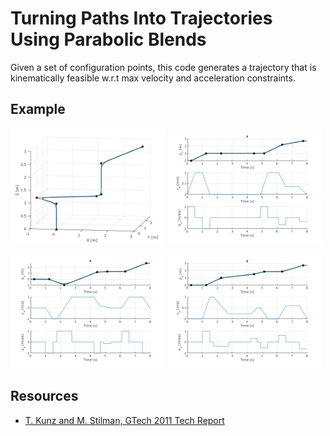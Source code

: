 Turning Paths Into Trajectories Using Parabolic Blends
======================================================

Given a set of configuration points, this code generates a trajectory that is kinematically feasible w.r.t max velocity and acceleration constraints.

## Example

<p float="left">
<img src=".assets/blend_xyz.png" width="49%" />
<img src=".assets/blend_z.png" width="49%" />
</p>
<p float="left">
<img src=".assets/blend_x.png" width="49%" />
<img src=".assets/blend_y.png" width="49%" />
</p>

## Resources

- [T. Kunz and M. Stilman, GTech 2011 Tech Report](https://smartech.gatech.edu/bitstream/handle/1853/41948/ParabolicBlends.pdf)
